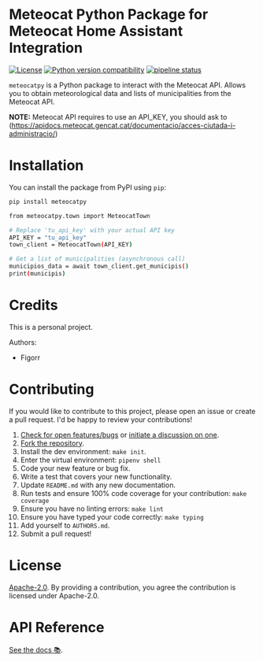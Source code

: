 # Meteocat Python Package for Meteocat Home Assistant Integration

[![License](https://img.shields.io/badge/License-Apache%202.0-blue.svg)](https://opensource.org/licenses/Apache-2.0)
[![Python version compatibility](https://img.shields.io/pypi/pyversions/meteocatpy)](https://pypi.org/project/meteocatpy)
[![pipeline status](https://gitlab.com/figorr/meteocatpy/badges/master/pipeline.svg)](https://gitlab.com/figorr/meteocatpy/commits/master)


`meteocatpy` is a Python package to interact with the Meteocat API. Allows you to obtain meteorological data and lists of municipalities from the Meteocat API.

**NOTE:** Meteocat API requires to use an API_KEY, you should ask to (https://apidocs.meteocat.gencat.cat/documentacio/acces-ciutada-i-administracio/)

# Installation

You can install the package from PyPI using `pip`:
```bash
pip install meteocatpy
```

```bash
from meteocatpy.town import MeteocatTown

# Replace 'tu_api_key' with your actual API key
API_KEY = "tu_api_key"
town_client = MeteocatTown(API_KEY)

# Get a list of municipalities (asynchronous call)
municipios_data = await town_client.get_municipis()
print(municipis)
```

# Credits

This is a personal project.

Authors:
- Figorr

# Contributing

If you would like to contribute to this project, please open an issue or create a pull request. I'd be happy to review your contributions!

1.  [Check for open features/bugs](https://gitlab.com/figorr/meteocatpy/issues)
    or [initiate a discussion on one](https://gitlab.com/figorr/meteocatpy/issues/new).
2.  [Fork the repository](https://gitlab.com/figorr/meteocatpy/forks/new).
3.  Install the dev environment: `make init`.
4.  Enter the virtual environment: `pipenv shell`
5.  Code your new feature or bug fix.
6.  Write a test that covers your new functionality.
7.  Update `README.md` with any new documentation.
8.  Run tests and ensure 100% code coverage for your contribution: `make coverage`
9.  Ensure you have no linting errors: `make lint`
10. Ensure you have typed your code correctly: `make typing`
11. Add yourself to `AUTHORS.md`.
12. Submit a pull request!

# License

[Apache-2.0](LICENSE). By providing a contribution, you agree the contribution is licensed under Apache-2.0.

# API Reference

[See the docs 📚](https://apidocs.meteocat.gencat.cat/section/informacio-general/).